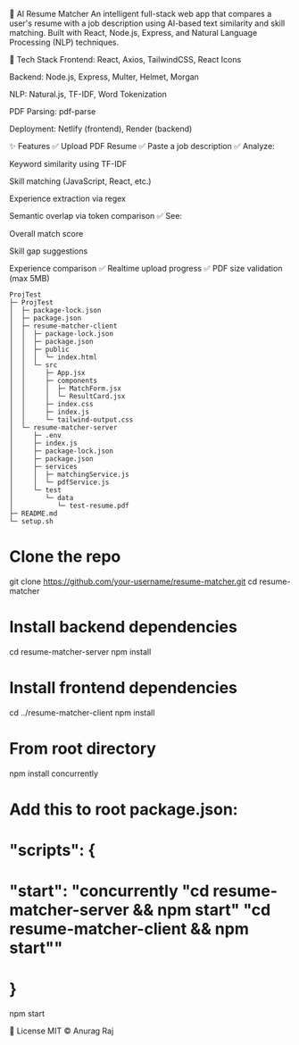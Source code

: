 📄 AI Resume Matcher
An intelligent full-stack web app that compares a user's resume with a job description using AI-based text similarity and skill matching. Built with React, Node.js, Express, and Natural Language Processing (NLP) techniques.

🧰 Tech Stack
Frontend: React, Axios, TailwindCSS, React Icons

Backend: Node.js, Express, Multer, Helmet, Morgan

NLP: Natural.js, TF-IDF, Word Tokenization

PDF Parsing: pdf-parse

Deployment: Netlify (frontend), Render (backend)

✨ Features
✅ Upload PDF Resume
✅ Paste a job description
✅ Analyze:

Keyword similarity using TF-IDF

Skill matching (JavaScript, React, etc.)

Experience extraction via regex

Semantic overlap via token comparison
✅ See:

Overall match score

Skill gap suggestions

Experience comparison
✅ Realtime upload progress
✅ PDF size validation (max 5MB)


```
ProjTest
├─ ProjTest
│  ├─ package-lock.json
│  ├─ package.json
│  ├─ resume-matcher-client
│  │  ├─ package-lock.json
│  │  ├─ package.json
│  │  ├─ public
│  │  │  └─ index.html
│  │  └─ src
│  │     ├─ App.jsx
│  │     ├─ components
│  │     │  ├─ MatchForm.jsx
│  │     │  └─ ResultCard.jsx
│  │     ├─ index.css
│  │     ├─ index.js
│  │     └─ tailwind-output.css
│  └─ resume-matcher-server
│     ├─ .env
│     ├─ index.js
│     ├─ package-lock.json
│     ├─ package.json
│     ├─ services
│     │  ├─ matchingService.js
│     │  └─ pdfService.js
│     └─ test
│        └─ data
│           └─ test-resume.pdf
├─ README.md
└─ setup.sh 

```

# Clone the repo
git clone https://github.com/your-username/resume-matcher.git
cd resume-matcher

# Install backend dependencies
cd resume-matcher-server
npm install

# Install frontend dependencies
cd ../resume-matcher-client
npm install


# From root directory
npm install concurrently

# Add this to root package.json:
# "scripts": {
#   "start": "concurrently \"cd resume-matcher-server && npm start\" \"cd resume-matcher-client && npm start\""
# }

npm start


📜 License
MIT © Anurag Raj